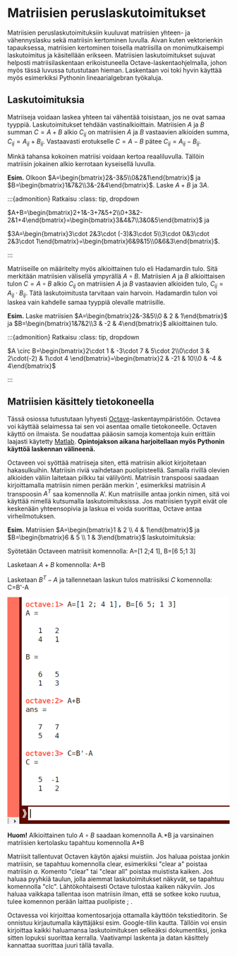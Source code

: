  
# Matriisien peruslaskutoimitukset

Matriisien peruslaskutoimituksiin kuuluvat matriisien yhteen- ja vähennyslasku sekä matriisin kertominen luvulla. Aivan kuten vektorienkin tapauksessa, matriisien kertominen toisella matriisilla on monimutkaisempi laskutoimitus ja käsitellään erikseen. Matriisien laskutoimitukset sujuvat helposti matriisilaskentaan erikoistuneella Octave-laskentaohjelmalla, johon myös tässä luvussa tutustutaan hieman. Laskentaan voi toki hyvin käyttää myös esimerkiksi Pythonin lineaarialgebran työkaluja.

## Laskutoimituksia

Matriiseja voidaan laskea yhteen tai vähentää toisistaan, jos ne ovat samaa tyyppiä. Laskutoimitukset tehdään vastinalkioittain. Matriisien $A$ ja $B$ summan $C=A+B$ alkio $C_{ij}$ on matriisien $A$ ja $B$ vastaavien alkioiden summa, $C_{ij}=A_{ij}+B_{ij}$. Vastaavasti erotukselle $C=A-B$ pätee $C_{ij}=A_{ij}-B_{ij}$.

Minkä tahansa kokoinen matriisi voidaan kertoa reaaliluvulla. Tällöin matriisin jokainen alkio kerrotaan kyseisellä luvulla.

**Esim.** Olkoon $A=\begin{bmatrix}2&-3&5\\0&2&1\end{bmatrix}$ ja $B=\begin{bmatrix}1&7&2\\3&-2&4\end{bmatrix}$. Laske $A+B$ ja $3A$.

:::{admonition} Ratkaisu
:class: tip, dropdown

$A+B=\begin{bmatrix}2+1&-3+7&5+2\\0+3&2-2&1+4\end{bmatrix}=\begin{bmatrix}3&4&7\\3&0&5\end{bmatrix}$ ja

$3A=\begin{bmatrix}3\cdot 2&3\cdot (-3)&3\cdot 5\\3\cdot 0&3\cdot 2&3\cdot 1\end{bmatrix}=\begin{bmatrix}6&9&15\\0&6&3\end{bmatrix}$.

:::

Matriiseille on määritelty myös alkioittainen tulo eli Hadamardin tulo. Sitä merkitään matriisien välisellä ympyrällä $A\circ B$. Matriisien $A$ ja $B$ alkioittaisen tulon $C= A \circ B$ alkio $C_{ij}$ on matriisien $A$ ja $B$ vastaavien alkioiden tulo, $C_{ij}=A_{ij}\cdot B_{ij}$. Tätä laskutoimitusta tarvitaan vain harvoin. Hadamardin tulon voi laskea vain kahdelle samaa tyyppiä olevalle matriisille.

**Esim.** Laske matriisien $A=\begin{bmatrix}2&-3&5\\0 & 2 & 1\end{bmatrix}$ ja $B=\begin{bmatrix}1&7&2\\3 & -2 & 4\end{bmatrix}$  alkioittainen tulo.

:::{admonition} Ratkaisu
:class: tip, dropdown

$A \circ B=\begin{bmatrix}2\cdot 1 & -3\cdot 7 & 5\cdot 2\\0\cdot 3 & 2\cdot(-2) & 1\cdot 4 \end{bmatrix}=\begin{bmatrix}2 & -21 & 10\\0 & -4 & 4\end{bmatrix}$

:::

## Matriisien käsittely tietokoneella

Tässä osiossa tutustutaan lyhyesti [Octave](https://octave-online.net/)-laskentaympäristöön. Octavea voi käyttää selaimessa tai sen voi asentaa omalle tietokoneelle. Octaven käyttö on ilmaista. Se noudattaa pääosin samoja komentoja kuin erittäin laajasti käytetty [Matlab](https://se.mathworks.com/products/matlab.html). **Opintojakson aikana harjoitellaan myös Pythonin käyttöä laskennan välineenä.**

Octaveen voi syöttää matriiseja siten, että matriisin alkiot kirjoitetaan hakasulkuihin. Matriisin riviä vaihdetaan puolipisteellä. Samalla rivillä olevien alkioiden väliin laitetaan pilkku tai välilyönti. Matriisin transpoosi saadaan kirjoittamalla matriisin nimen perään merkin ', esimerkiksi matriisin $A$ transpoosin $A^T$ saa komennolla A'. Kun matriisille antaa jonkin nimen, sitä voi käyttää nimellä kutsumalla laskutoimituksissa. Jos matriisien tyypit eivät ole keskenään yhteensopivia ja laskua ei voida suorittaa, Octave antaa virheilmotuksen. 

**Esim.** Matriisien $A=\begin{bmatrix}1 & 2 \\ 4 & 1\end{bmatrix}$ ja $B=\begin{bmatrix}6 & 5 \\ 1 & 3\end{bmatrix}$ laskutoimituksia:

Syötetään Octaveen matriisit komennolla: A=[1 2;4 1], B=[6 5;1 3]

Lasketaan $A+B$ komennolla: A+B

Lasketaan $B^T-A$ ja tallennetaan laskun tulos matriisiksi $C$ komennolla: C=B'-A

![Octaven käyttö](octave.png "Octaven käyttö")

**Huom!** Alkioittainen tulo $A\circ B$ saadaan komennolla A.\*B ja varsinainen matriisien kertolasku tapahtuu komennolla A\*B

Matriisit tallentuvat Octaven käytön ajaksi muistiin. Jos haluaa poistaa jonkin matriisin, se tapahtuu komennolla clear, esimerkiksi "clear a" poistaa matriisin $a$. Komento "clear" tai "clear all" poistaa muistista kaiken. Jos haluaa pyyhkiä taulun, jolla aiemmat laskutoimitukset näkyvät, se tapahtuu komennolla "clc". Lähtökohtaisesti Octave tulostaa kaiken näkyviin. Jos haluaa vaikkapa tallentaa ison matriisin ilman, että se sotkee koko ruutua, tulee komennon perään laittaa puolipiste ; . 

Octavessa voi kirjoittaa komentosarjoja ottamalla käyttöön tekstieditorin. Se onnistuu kirjautumalla käyttäjäksi esim. Google-tilin kautta. Tällöin voi ensin kirjoittaa kaikki haluamansa laskutoimituksen selkeäksi dokumentiksi, jonka sitten lopuksi suorittaa kerralla. Vaativampi laskenta ja datan käsittely kannattaa suorittaa juuri tällä tavalla.